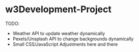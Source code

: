 # w3Development-Project

TODO: 

* Weather API to update weather dynamically
* Pexels/Unsplash API to change backgrounds dynamically
* Small CSS/JavaScript Adjustments here and there
